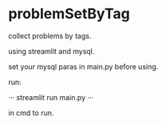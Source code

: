 # problemSetByTag
collect problems by tags.

using streamlit and mysql.

set your mysql paras in main.py before using.

run:

···
streamlit run main.py
···

in cmd to run.
